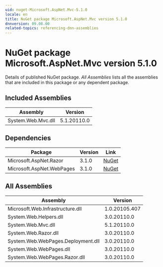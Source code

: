 ```yaml
---
uid: nuget-Microsoft.AspNet.Mvc-5.1.0
locale: en
title: NuGet package Microsoft.AspNet.Mvc version 5.1.0
dnnversion: 09.08.00
related-topics: referencing-dnn-assemblies
---
```


# NuGet package Microsoft.AspNet.Mvc version 5.1.0
Details of published NuGet package.
*All Assemblies* lists all the assemblies that are included in this package or any dependent package.

## Included Assemblies

|Assembly|Version|
|---|---|
|System.Web.Mvc.dll|5.1.20110.0|

## Dependencies

|Package|Version|Link|
|---|---|---|
|Microsoft.AspNet.Razor|3.1.0|[NuGet](https://www.nuget.org/packages/Microsoft.AspNet.Razor/3.1.0)|
|Microsoft.AspNet.WebPages|3.1.0|[NuGet](https://www.nuget.org/packages/Microsoft.AspNet.WebPages/3.1.0)|

## All Assemblies

|Assembly|Version|
|---|---|
|Microsoft.Web.Infrastructure.dll|1.0.20105.407|
|System.Web.Helpers.dll|3.0.20110.0|
|System.Web.Mvc.dll|5.1.20110.0|
|System.Web.Razor.dll|3.0.20110.0|
|System.Web.WebPages.Deployment.dll|3.0.20110.0|
|System.Web.WebPages.dll|3.0.20110.0|
|System.Web.WebPages.Razor.dll|3.0.20110.0|


